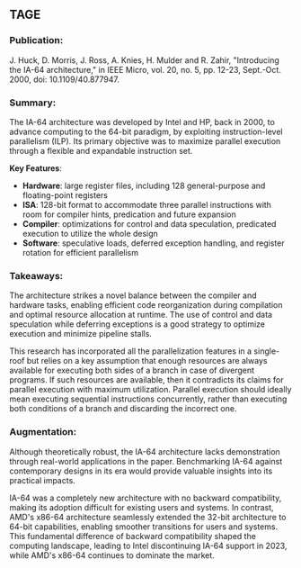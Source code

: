 ## TAGE

### Publication:
J. Huck, D. Morris, J. Ross, A. Knies, H. Mulder and R. Zahir, "Introducing the IA-64 architecture," in IEEE Micro, vol. 20, no. 5, pp. 12-23, Sept.-Oct. 2000, doi: 10.1109/40.877947.

### Summary:

The IA-64 architecture was developed by Intel and HP, back in 2000, to advance computing to the 64-bit paradigm, by exploiting instruction-level parallelism (ILP). Its primary objective was to maximize parallel execution through a flexible and expandable instruction set. 

**Key Features**: 

- **Hardware**: large register files, including 128 general-purpose and floating-point registers
- **ISA**: 128-bit format to accommodate three parallel instructions with room for compiler hints, predication and future expansion
- **Compiler**: optimizations for control and data speculation, predicated execution to utilize the whole design
- **Software**: speculative loads, deferred exception handling, and register rotation for efficient parallelism

### Takeaways:

The architecture strikes a novel balance between the compiler and hardware tasks, enabling efficient code reorganization during compilation and optimal resource allocation at runtime. The use of control and data speculation while deferring exceptions is a good strategy to optimize execution and minimize pipeline stalls. 

This research has incorporated all the parallelization features in a single-roof but relies on a key assumption that enough resources are always available for executing both sides of a branch in case of divergent programs. If such resources are available, then it contradicts its claims for parallel execution with maximum utilization. Parallel execution should ideally mean executing sequential instructions concurrently, rather than executing both conditions of a branch and discarding the incorrect one.

### Augmentation:

Although theoretically robust, the IA-64 architecture lacks demonstration through real-world applications in the paper. Benchmarking IA-64 against contemporary designs in its era would provide valuable insights into its practical impacts.

IA-64 was a completely new architecture with no backward compatibility, making its adoption difficult for existing users and systems. In contrast, AMD's x86-64 architecture seamlessly extended the 32-bit architecture to 64-bit capabilities, enabling smoother transitions for users and systems. This fundamental difference of backward compatibility shaped the computing landscape, leading to Intel discontinuing IA-64 support in 2023, while AMD's x86-64 continues to dominate the market.
